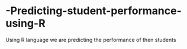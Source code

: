 # -Predicting-student-performance-using-R
Using R language we are predicting the performance of then students
